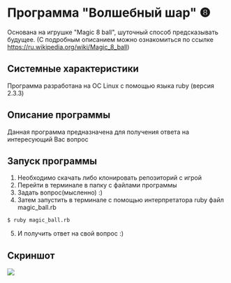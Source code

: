 # Программа "Волшебный шар" ❽
Основана на игрушке "Magic 8 ball", шуточный способ предсказывать будущее. (С подробным описанием можно ознакомиться по ссылке https://ru.wikipedia.org/wiki/Magic_8_ball)

## Системные характеристики
Программа разработана на ОС Linux с помощью языка ruby (версия 2.3.3)

## Описание программы
Данная программа предназначена для получения ответа на интересующий Вас вопрос

## Запуск программы
1. Необходимо скачать либо клонировать репозиторий с игрой
2. Перейти в терминале в папку с файлами программы
3. Задать вопрос(мысленно) :)
4. Затем запустить в терминале с помощью интерпретатора ruby файл magic_ball.rb
```bash
$ ruby magic_ball.rb
```
5. И получить ответ на свой вопрос :)

## Скриншот
![](https://wmpics.pics/di-LDVW.png)
